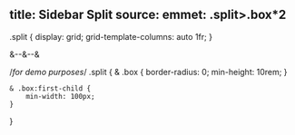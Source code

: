 title: Sidebar Split
source: 
emmet: .split>.box*2
---

.split {
    display: grid;
    grid-template-columns: auto 1fr;
}

&--&--&

/*for demo purposes*/
.split {
    & .box {
        border-radius: 0;
        min-height: 10rem;
    }

    & .box:first-child {
        min-width: 100px;
    } 
}